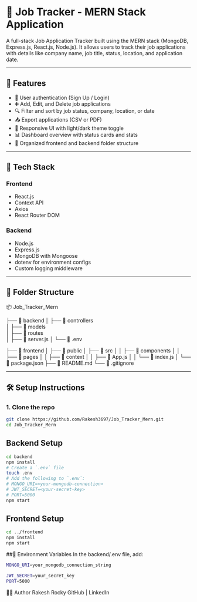 
# 🧾 Job Tracker - MERN Stack Application

A full-stack Job Application Tracker built using the MERN stack (MongoDB, Express.js, React.js, Node.js). It allows users to track their job applications with details like company name, job title, status, location, and application date.

---

## 🚀 Features

- 🔐 User authentication (Sign Up / Login)
- ➕ Add, Edit, and Delete job applications
- 🔍 Filter and sort by job status, company, location, or date
- 📤 Export applications (CSV or PDF)
- 🎨 Responsive UI with light/dark theme toggle
- 📊 Dashboard overview with status cards and stats
- 📁 Organized frontend and backend folder structure

---

## 🧱 Tech Stack

### Frontend
- React.js
- Context API
- Axios
- React Router DOM

### Backend
- Node.js
- Express.js
- MongoDB with Mongoose
- dotenv for environment configs
- Custom logging middleware

---

## 📂 Folder Structure
📦 Job_Tracker_Mern


├── 📁 backend
│   ├── 📁 controllers  
│   ├── 📁 models  
│   ├── 📁 routes  
│   ├── 📄 server.js 
│   └── 📄 .env  


├── 📁 frontend
│   ├── 📁 public
│   ├── 📁 src
│   │   ├── 📁 components
│   │   ├── 📁 pages
│   │   ├── 📁 context
│   │   ├── 📄 App.js
│   │   └── 📄 index.js
│   └── 📄 package.json
├── 📄 README.md
└── 📄 .gitignore


---

## 🛠️ Setup Instructions

### 1. Clone the repo

```bash
git clone https://github.com/Rakesh3697/Job_Tracker_Mern.git
cd Job_Tracker_Mern
```
## Backend Setup

```bash
cd backend
npm install
# Create a `.env` file
touch .env
# Add the following to `.env`:
# MONGO_URI=<your-mongodb-connection>
# JWT_SECRET=<your-secret-key>
# PORT=5000
npm start
```

## Frontend Setup
```bash
cd ../frontend
npm install
npm start
```
##🔐 Environment Variables
In the backend/.env file, add:

```bash
MONGO_URI=your_mongodb_connection_string
```
```bash
JWT_SECRET=your_secret_key
PORT=5000
```

🧑‍💻 Author
Rakesh Rocky
GitHub | LinkedIn

